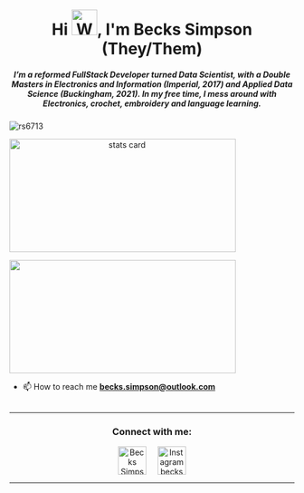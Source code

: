 <h1 align="center">
  Hi <img src="https://raw.githubusercontent.com/nixin72/nixin72/master/wave.gif" 
         alt="Waving hand animated gif"
         height="45"
         width="45" />, I'm Becks Simpson (They/Them)</h1>
<h5 align="center">
I’m a reformed FullStack Developer turned Data Scientist, with a Double Masters in Electronics and Information (Imperial, 2017) and Applied Data Science (Buckingham, 2021). In my free time, I mess around with Electronics, crochet, embroidery and language learning.
</h5>
<p align="left"> <img src="https://komarev.com/ghpvc/?username=rs6713&label=Profile%20views&color=0e75b6&style=flat" alt="rs6713" /> </p>
<p>
<a align= "center" href="https://github.com/rs6713">
<img alt= "stats card" height="200px" width="400" src="https://github-readme-streak-stats.herokuapp.com/?user=rs6713&theme=radical">
<!--<img align="right" height="350" width="400" src="https://cdn.dribbble.com/users/2238041/screenshots/4763918/working.gif" />--> </a>
</p>
<img height="200px" width="400" src="https://github-readme-stats.vercel.app/api?username=rs6713&count_private=true&theme=radical&show_icons=true" />

- 📫 How to reach me **becks.simpson@outlook.com**
<br><br>
<hr>

<h3 align="center">Connect with me:</h3>
<p align="center">
<a href="https://www.linkedin.com/in/becks-simpson/" target="blank"><img align="center" src="https://img.icons8.com/cute-clipart/64/000000/linkedin.png" alt="Becks Simpson" height="50" width="50" /></a>&nbsp;&nbsp;&nbsp;&nbsp;
<a href="https://instagram.com/becks_draws" target="blank"><img align="center" src="https://img.icons8.com/cute-clipart/64/000000/instagram-new.png" alt="Instagram becks_draws" height="50" width="50" /></a>
</p>

<hr>
<!--
<p align="center">
  <img src="https://github.com/rs6713/rs6713/raw/output/github-contribution-grid-snake.svg" alt="snake"></center>
</p>
-->

<!--
**rs6713/rs6713** is a ✨ _special_ ✨ repository because its `README.md` (this file) appears on your GitHub profile.

Here are some ideas to get you started:

- 🔭 I’m currently working on ...
- 🌱 I’m currently learning ...
- 👯 I’m looking to collaborate on ...
- 🤔 I’m looking for help with ...
- 💬 Ask me about ...
- 📫 How to reach me: ...
- 😄 Pronouns: ...
- ⚡ Fun fact: ...
-->

